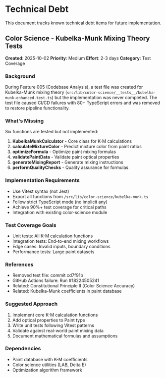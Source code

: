 # Technical Debt

This document tracks known technical debt items for future implementation.

## Color Science - Kubelka-Munk Mixing Theory Tests

**Created**: 2025-10-02
**Priority**: Medium
**Effort**: 2-3 days
**Category**: Test Coverage

### Background

During Feature 005 (Codebase Analysis), a test file was created for Kubelka-Munk mixing theory (`src/lib/color-science/__tests__/kubelka-munk-enhanced.test.ts`) but the implementation was never completed. The test file caused CI/CD failures with 80+ TypeScript errors and was removed to restore pipeline functionality.

### What's Missing

Six functions are tested but not implemented:

1. **KubelkaMunkCalculator** - Core class for K-M calculations
2. **calculateMixtureColor** - Predict mixture color from paint ratios
3. **optimizeFormula** - Optimize paint mixing formulas
4. **validatePaintData** - Validate paint optical properties
5. **generateMixingReport** - Generate mixing instructions
6. **performQualityChecks** - Quality assurance for formulas

### Implementation Requirements

- Use Vitest syntax (not Jest)
- Export all functions from `/src/lib/color-science/kubelka-munk.ts`
- Follow strict TypeScript mode (no implicit any)
- Achieve 90%+ test coverage for critical paths
- Integration with existing color-science module

### Test Coverage Goals

- Unit tests: All K-M calculation functions
- Integration tests: End-to-end mixing workflows
- Edge cases: Invalid inputs, boundary conditions
- Performance tests: Large paint datasets

### References

- Removed test file: commit cd7f91b
- GitHub Actions failure: Run #18224505241
- Related: Constitutional Principle II (Color Science Accuracy)
- Related: Kubelka-Munk coefficients in paint database

### Suggested Approach

1. Implement core K-M calculation functions
2. Add optical properties to Paint type
3. Write unit tests following Vitest patterns
4. Validate against real-world paint mixing data
5. Document mathematical formulas and assumptions

### Dependencies

- Paint database with K-M coefficients
- Color science utilities (LAB, Delta E)
- Optimization algorithm framework
